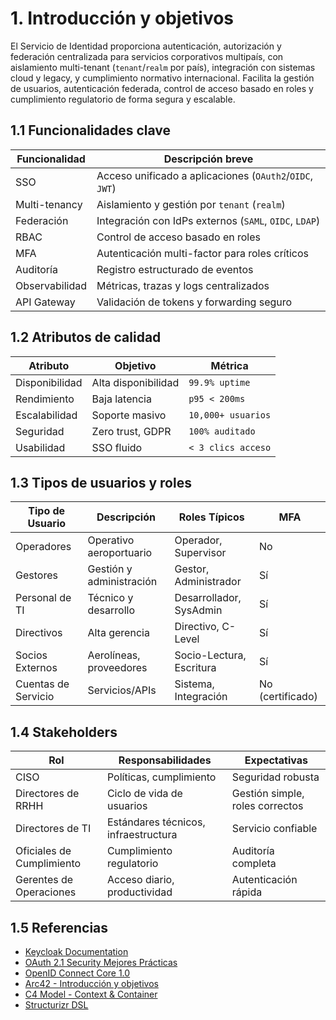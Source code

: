 # 1. Introducción y objetivos

El Servicio de Identidad proporciona autenticación, autorización y federación centralizada para servicios corporativos multipaís, con aislamiento multi-tenant (`tenant`/`realm` por país), integración con sistemas cloud y legacy, y cumplimiento normativo internacional. Facilita la gestión de usuarios, autenticación federada, control de acceso basado en roles y cumplimiento regulatorio de forma segura y escalable.

## 1.1 Funcionalidades clave

| Funcionalidad   | Descripción breve                                                      |
|-----------------|------------------------------------------------------------------------|
| SSO             | Acceso unificado a aplicaciones (`OAuth2`/`OIDC`, `JWT`)               |
| Multi-tenancy   | Aislamiento y gestión por `tenant` (`realm`)                           |
| Federación      | Integración con IdPs externos (`SAML`, `OIDC`, `LDAP`)                 |
| RBAC            | Control de acceso basado en roles                                      |
| MFA             | Autenticación multi-factor para roles críticos                         |
| Auditoría       | Registro estructurado de eventos                                       |
| Observabilidad  | Métricas, trazas y logs centralizados                                  |
| API Gateway     | Validación de tokens y forwarding seguro                               |

## 1.2 Atributos de calidad

| Atributo       | Objetivo             | Métrica           |
|----------------|---------------------|-------------------|
| Disponibilidad | Alta disponibilidad | `99.9% uptime`    |
| Rendimiento    | Baja latencia       | `p95 < 200ms`     |
| Escalabilidad  | Soporte masivo      | `10,000+ usuarios`|
| Seguridad      | Zero trust, GDPR    | `100% auditado`   |
| Usabilidad     | SSO fluido          | `< 3 clics acceso`|

## 1.3 Tipos de usuarios y roles

| Tipo de Usuario      | Descripción                  | Roles Típicos           | MFA                |
|----------------------|-----------------------------|-------------------------|---------------------|
| Operadores           | Operativo aeroportuario      | Operador, Supervisor    | No                  |
| Gestores             | Gestión y administración     | Gestor, Administrador   | Sí                  |
| Personal de TI       | Técnico y desarrollo         | Desarrollador, SysAdmin | Sí                  |
| Directivos           | Alta gerencia                | Directivo, C-Level      | Sí                  |
| Socios Externos      | Aerolíneas, proveedores      | Socio-Lectura, Escritura| Sí                  |
| Cuentas de Servicio  | Servicios/APIs               | Sistema, Integración    | No (certificado)    |

## 1.4 Stakeholders

| Rol                      | Responsabilidades                | Expectativas                  |
|--------------------------|----------------------------------|-------------------------------|
| CISO                     | Políticas, cumplimiento          | Seguridad robusta             |
| Directores de RRHH       | Ciclo de vida de usuarios        | Gestión simple, roles correctos|
| Directores de TI         | Estándares técnicos, infraestructura | Servicio confiable        |
| Oficiales de Cumplimiento| Cumplimiento regulatorio         | Auditoría completa            |
| Gerentes de Operaciones  | Acceso diario, productividad     | Autenticación rápida          |

## 1.5 Referencias

- [Keycloak Documentation](https://www.keycloak.org/documentation)
- [OAuth 2.1 Security Mejores Prácticas](https://datatracker.ietf.org/doc/html/draft-ietf-oauth-security-topics)
- [OpenID Connect Core 1.0](https://openid.net/specs/openid-connect-core-1_0.html)
- [Arc42 - Introducción y objetivos](https://docs.arc42.org/section-1/)
- [C4 Model - Context & Container](https://c4model.com/)
- [Structurizr DSL](https://structurizr.com/dsl)
